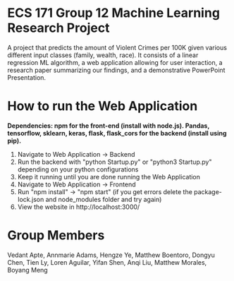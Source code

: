 # ECS 171 Group 12 Machine Learning Research Project
A project that predicts the amount of Violent Crimes per 100K given various different input classes (family, wealth, race). It consists of a linear regression ML algorithm, a web application allowing for user interaction, a research paper summarizing our findings, and a demonstrative PowerPoint Presentation.

# How to run the Web Application
**Dependencies: npm for the front-end (install with node.js). Pandas, tensorflow, sklearn, keras, flask, flask_cors for the backend (install using pip).** <br />
1. Navigate to Web Application -> Backend
2. Run the backend with "python Startup.py" or "python3 Startup.py" depending on your python configurations
3. Keep it running until you are done running the Web Application
4. Navigate to Web Application -> Frontend
5. Run "npm install" -> "npm start" (if you get errors delete the package-lock.json and node_modules folder and try again)
6. View the website in http://localhost:3000/

# Group Members
Vedant Apte, Annmarie Adams, Hengze Ye, Matthew Boentoro, Dongyu Chen, Tien Ly, Loren Aguilar, Yifan Shen, Anqi Liu, Matthew Morales, Boyang Meng
